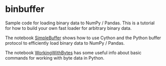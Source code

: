 # binbuffer
Sample code for loading binary data to NumPy / Pandas.  This is a tutorial for how to build your own fast loader for arbitrary binary data.

The notebook [SimpleBuffer](SimpleBuffer.ipynb) shows how to use Cython and the Python buffer protocol to efficiently load binary data to NumPy / Pandas. 

The notebook [WorkingWithBytes](WorkingWithBytes.ipynb) has some useful info about basic commands for working with byte data in Python.


